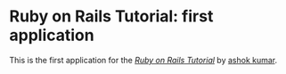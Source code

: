 # Ruby on Rails Tutorial: first application

This is the first application for the
[*Ruby on Rails Tutorial*](http://railstutorial.org/)
by [ashok kumar](http://lol.com/).
